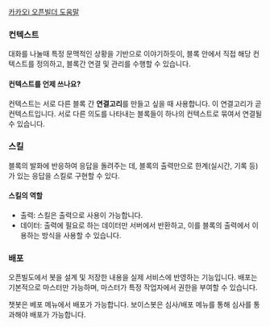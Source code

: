 [카카오i 오픈빌더 도움말](https://i.kakao.com/docs/getting-started-overview#%EC%98%A4%ED%94%88%EB%B9%8C%EB%8D%94-%EC%86%8C%EA%B0%9C)

### 컨텍스트
대화를 나눌때 특정 문맥적인 상황을 기반으로 이야기하듯이, 블록 안에서 직접 해당 컨텍스트를 정의하고,
블록간 연결 및 관리를 수행할 수 있습니다.

#### 컨텍스트를 언제 쓰나요?
컨텍스트는 서로 다른 블록 간 **연결고리**를 만들고 싶을 때 사용합니다.
이 연결고리가 곧 컨텍스트입니다. 서로 다른 의도를 나타내는 블록들이 하나의 컨텍스트로 묶여서 연결될 수 있습니다.

### 스킬
블록의 발화에 반응하여 응답을 돌려주는 데, 블록의 출력만으로 한계(실시간, 기록 등)가 있는 응답을 스킬로 구현할 수 있다.

#### 스킬의 역할
- 출력: 스킬은 출력으로 사용이 가능합니다.
- 데이터: 출력에 필요로 하는 데이터만 서버에서 반환하고, 이를 블록의 출력에서 이용하는 방식을 사용할 수 있습니다.

### 배포
오픈빌도에서 봇을 설계 및 저장한 내용을 실제 서비스에 반영하는 기능입니다.
배포는 기본적으로 마스터만 가능하며, 마스터가 특정 작업자에서 권한을 부여할 수 있습니다.

챗봇은 베포 메뉴에서 배포가 가능합니다. 보이스봇은 심사/배포 메뉴를 통해 심사를 통과해야 배포가 가능합니다.